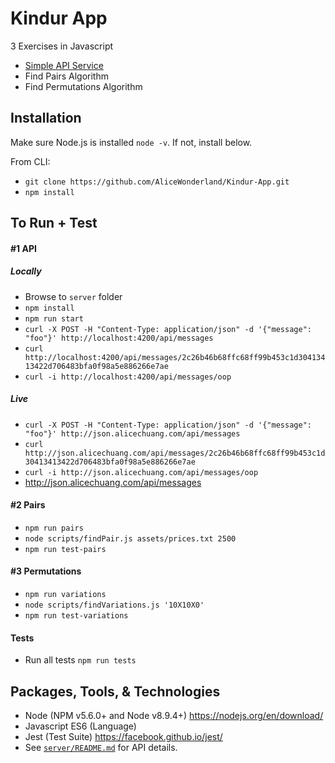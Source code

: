 # Kindur App
3 Exercises in Javascript
* [Simple API Service](https://github.com/AliceWonderland/Kindur-App/tree/master/server)
* Find Pairs Algorithm
* Find Permutations Algorithm

## Installation
Make sure Node.js is installed `node -v`. If not, install below.

From CLI:
* `git clone https://github.com/AliceWonderland/Kindur-App.git`
* `npm install`

## To Run + Test
#### #1 API
##### Locally
* Browse to `server` folder
* `npm install`
* `npm run start`
* `curl -X POST -H "Content-Type: application/json" -d '{"message": "foo"}' http://localhost:4200/api/messages`
* `curl http://localhost:4200/api/messages/2c26b46b68ffc68ff99b453c1d30413413422d706483bfa0f98a5e886266e7ae`
* `curl -i http://localhost:4200/api/messages/oop`

##### Live
* `curl -X POST -H "Content-Type: application/json" -d '{"message": "foo"}' http://json.alicechuang.com/api/messages`
* `curl http://json.alicechuang.com/api/messages/2c26b46b68ffc68ff99b453c1d30413413422d706483bfa0f98a5e886266e7ae`
* `curl -i http://json.alicechuang.com/api/messages/oop`
* http://json.alicechuang.com/api/messages

#### #2 Pairs
* `npm run pairs`
* `node scripts/findPair.js assets/prices.txt 2500`
* `npm run test-pairs`

#### #3 Permutations
* `npm run variations`
* `node scripts/findVariations.js '10X10X0'`
* `npm run test-variations`

#### Tests
* Run all tests `npm run tests` 

## Packages, Tools, & Technologies
* Node (NPM v5.6.0+ and Node v8.9.4+) https://nodejs.org/en/download/
* Javascript ES6 (Language)
* Jest (Test Suite) https://facebook.github.io/jest/
* See [`server/README.md`](https://github.com/AliceWonderland/Kindur-App/blob/master/server/README.md) for API details.